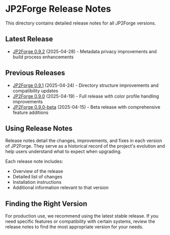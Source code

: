 # JP2Forge Release Notes

This directory contains detailed release notes for all JP2Forge versions.

## Latest Release

- [JP2Forge 0.9.2](./RELEASE_NOTES_0.9.2.md) (2025-04-28) - Metadata privacy improvements and build process enhancements

## Previous Releases

- [JP2Forge 0.9.1](./RELEASE_NOTES_0.9.1.md) (2025-04-24) - Directory structure improvements and compatibility updates
- [JP2Forge 0.9.0](./RELEASE_NOTES_0.9.0.md) (2025-04-19) - Full release with color profile handling improvements
- [JP2Forge 0.9.0-beta](./RELEASE_NOTES_0.9.0-beta.md) (2025-04-15) - Beta release with comprehensive feature additions

## Using Release Notes

Release notes detail the changes, improvements, and fixes in each version of JP2Forge. They serve as a historical record of the project's evolution and help users understand what to expect when upgrading.

Each release note includes:
- Overview of the release
- Detailed list of changes
- Installation instructions
- Additional information relevant to that version

## Finding the Right Version

For production use, we recommend using the latest stable release. If you need specific features or compatibility with certain systems, review the release notes to find the most appropriate version for your needs.